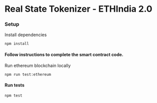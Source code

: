 # Real State Tokenizer - ETHIndia 2.0

### Setup

Install dependencies

`npm install`

#### Follow instructions to complete the smart contract code.

Run ethereum blockchain locally

`npm run test:ethereum`

#### Run tests
`npm test`
